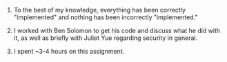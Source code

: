 1) To the best of my knowledge, everything has been correctly "implemented" and nothing has been incorrectly "implemented."

2) I worked with Ben Solomon to get his code and discuss what he did with it, as well as briefly with Juliet Yue regarding security in general.

3) I spent ~3-4 hours on this assignment.

